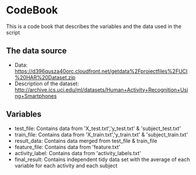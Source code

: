 # CodeBook

This is a code book that describes the variables and the data used in the script

## The data source
* Data: https://d396qusza40orc.cloudfront.net/getdata%2Fprojectfiles%2FUCI%20HAR%20Dataset.zip
* Description of the dataset: http://archive.ics.uci.edu/ml/datasets/Human+Activity+Recognition+Using+Smartphones

## Variables 

* test_file:      Contains data from 'X_test.txt','y_test.txt' & 'subject_test.txt'
* train_file:     Contains data from 'X_train.txt','y_train.txt' & 'subject_train.txt'
* result_data:    Contains data merged from test_file & train_file
* feature_file:   Contains data from 'feature.txt'
* activity_label: Contains data from 'activity_labels.txt'
* final_result:   Contains independent tidy data set with the average of each variable for each activity and each subject 



